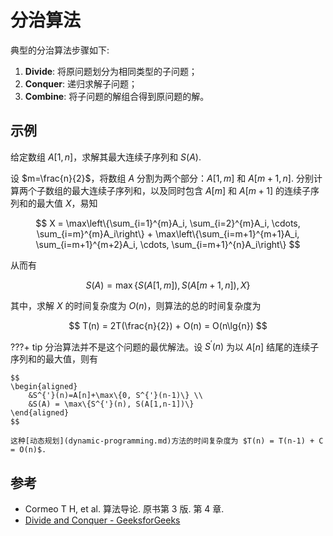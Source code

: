 # 分治算法

典型的分治算法步骤如下:

1. **Divide**: 将原问题划分为相同类型的子问题；
2. **Conquer**: 递归求解子问题；
3. **Combine**: 将子问题的解组合得到原问题的解。

## 示例

给定数组 $A[1, n]$，求解其最大连续子序列和 $S(A)$.

设 $m=\frac{n}{2}$，将数组 $A$ 分割为两个部分：$A[1, m]$ 和 $A[m+1,n]$. 分别计算两个子数组的最大连续子序列和，以及同时包含 $A[m]$ 和 $A[m+1]$ 的连续子序列和的最大值 $X$，易知

$$
X = \max\left\{\sum_{i=1}^{m}A_i, \sum_{i=2}^{m}A_i, \cdots, \sum_{i=m}^{m}A_i\right\} + \max\left\{\sum_{i=m+1}^{m+1}A_i, \sum_{i=m+1}^{m+2}A_i, \cdots, \sum_{i=m+1}^{n}A_i\right\}
$$

从而有

$$
S(A) = \max\{S(A[1,m]), S(A[m+1,n]), X \}
$$

其中，求解 $X$ 的时间复杂度为 $O(n)$，则算法的总的时间复杂度为

$$
T(n) = 2T(\frac{n}{2}) + O(n) = O(n\lg{n})
$$

???+ tip
    分治算法并不是这个问题的最优解法。设 $S^{'}(n)$ 为以 $A[n]$ 结尾的连续子序列和的最大值，则有

    $$
    \begin{aligned}
        &S^{'}(n)=A[n]+\max\{0, S^{'}(n-1)\} \\
        &S(A) = \max\{S^{'}(n), S(A[1,n-1])\}
    \end{aligned}
    $$

    这种[动态规划](dynamic-programming.md)方法的时间复杂度为 $T(n) = T(n-1) + C = O(n)$.

## 参考

- Cormeo T H, et al. 算法导论. 原书第 3 版. 第 4 章.
- [Divide and Conquer - GeeksforGeeks](https://www.geeksforgeeks.org/divide-and-conquer/)
